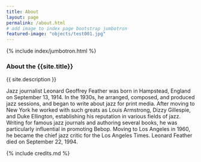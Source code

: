 ```yaml
---
title: About
layout: page
permalink: /about.html
# add image to index page bootstrap jumbotron
featured-image: "objects/test001.jpg"
---
```

{% include index/jumbotron.html %} 

### About the {{site.title}}

{{ site.description }}

Jazz journalist Leonard Geoffrey Feather was born in Hampstead, England on September 13, 1914. In the 1930s, he arranged, composed, and produced jazz sessions, and began to write about jazz for print media.  After moving to New York he worked with such greats as Louis Armstrong, Dizzy Gillespie, and Duke Ellington, establishing his reputation in various fields of jazz.  Writing for famous jazz journals and authoring several books, he was particularly influential in promoting Bebop.  Moving to Los Angeles in 1960, he became the chief jazz critic for the Los Angeles Times. Leonard Feather died on September 22, 1994.

{% include credits.md %}
